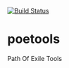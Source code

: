 [![Build Status](https://travis-ci.org/KyleM1337/poetools.svg?branch=master)](https://travis-ci.org/KyleM1337/poetools)
# poetools
Path Of Exile Tools



